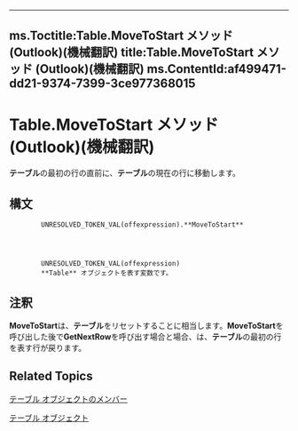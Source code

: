 

---
ms.Toctitle:Table.MoveToStart メソッド (Outlook)(機械翻訳)
title:Table.MoveToStart メソッド (Outlook)(機械翻訳)
ms.ContentId:af499471-dd21-9374-7399-3ce977368015
---
# Table.MoveToStart メソッド (Outlook)(機械翻訳)




**テーブル**の最初の行の直前に、**テーブル**の現在の行に移動します。

## 構文

            UNRESOLVED_TOKEN_VAL(offexpression).**MoveToStart**




            UNRESOLVED_TOKEN_VAL(offexpression)
            **Table** オブジェクトを表す変数です。



## 注釈
**MoveToStart**は、**テーブル**をリセットすることに相当します。**MoveToStart**を呼び出した後で**GetNextRow**を呼び出す場合と場合、は、**テーブル**の最初の行を表す行が戻ります。



## Related Topics

[テーブル オブジェクトのメンバー](bd9db35d-0738-22cf-a936-425d5a0ead87.md)

[テーブル オブジェクト](0affaafd-93fe-227a-acee-e09a86cadc20.md)




